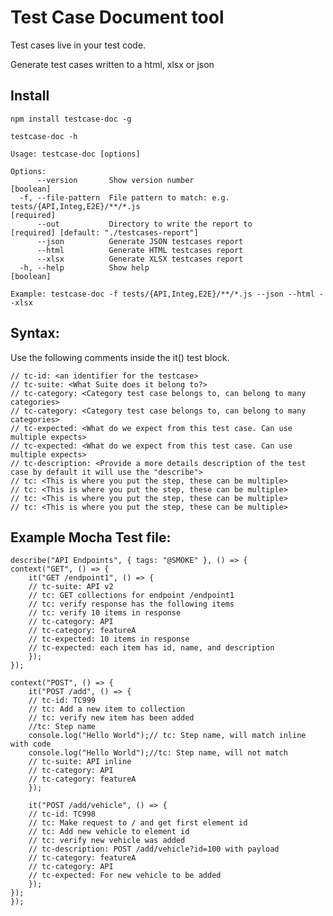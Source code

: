 # Test Case Document tool

Test cases live in your test code.

Generate test cases written to a html, xlsx or json 


## Install

    npm install testcase-doc -g

    testcase-doc -h

    Usage: testcase-doc [options]

    Options:
          --version       Show version number                                                                                [boolean]
      -f, --file-pattern  File pattern to match: e.g. tests/{API,Integ,E2E}/**/*.js                                         [required]
          --out           Directory to write the report to                                  [required] [default: "./testcases-report"]
          --json          Generate JSON testcases report
          --html          Generate HTML testcases report
          --xlsx          Generate XLSX testcases report
      -h, --help          Show help                                                                                          [boolean]

    Example: testcase-doc -f tests/{API,Integ,E2E}/**/*.js --json --html --xlsx

## Syntax:
Use the following comments inside the it() test block.

    // tc-id: <an identifier for the testcase>
    // tc-suite: <What Suite does it belong to?>
    // tc-category: <Category test case belongs to, can belong to many categories>
    // tc-category: <Category test case belongs to, can belong to many categories>
    // tc-expected: <What do we expect from this test case. Can use multiple expects>
    // tc-expected: <What do we expect from this test case. Can use multiple expects>
    // tc-description: <Provide a more details description of the test case by default it will use the "describe">
    // tc: <This is where you put the step, these can be multiple>
    // tc: <This is where you put the step, these can be multiple>
    // tc: <This is where you put the step, these can be multiple>
    // tc: <This is where you put the step, these can be multiple>

## Example Mocha Test file:
    describe("API Endpoints", { tags: "@SMOKE" }, () => {
    context("GET", () => {
        it("GET /endpoint1", () => {
        // tc-suite: API v2
        // tc: GET collections for endpoint /endpoint1
        // tc: verify response has the following items
        // tc: verify 10 items in response
        // tc-category: API
        // tc-category: featureA
        // tc-expected: 10 items in response
        // tc-expected: each item has id, name, and description
        });
    });

    context("POST", () => {
        it("POST /add", () => {
        // tc-id: TC999
        // tc: Add a new item to collection
        // tc: verify new item has been added
        //tc: Step name
        console.log("Hello World");// tc: Step name, will match inline with code
        console.log("Hello World");//tc: Step name, will not match
        // tc-suite: API inline
        // tc-category: API
        // tc-category: featureA
        });

        it("POST /add/vehicle", () => {
        // tc-id: TC998
        // tc: Make request to / and get first element id
        // tc: Add new vehicle to element id
        // tc: verify new vehicle was added
        // tc-description: POST /add/vehicle?id=100 with payload
        // tc-category: featureA
        // tc-category: API
        // tc-expected: For new vehicle to be added
        });
    });
    });

